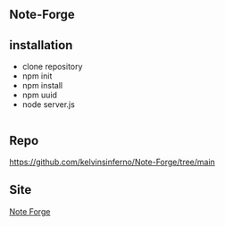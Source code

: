 ## Note-Forge

## installation
* clone repository
* npm init
* npm install
* npm uuid
* node server.js

<image src="">

## Repo
<a href="https://github.com/kelvinsinferno/Note-Forge/tree/main">https://github.com/kelvinsinferno/Note-Forge/tree/main</a>

## Site
<a href="">Note Forge</a>